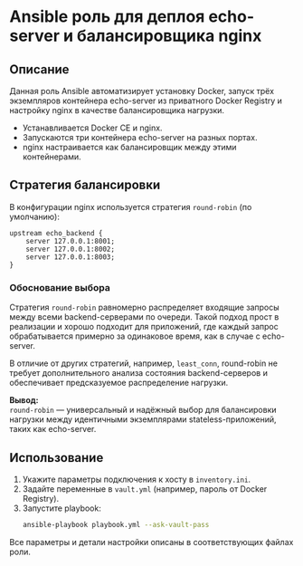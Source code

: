 # Ansible роль для деплоя echo-server и балансировщика nginx

## Описание

Данная роль Ansible автоматизирует установку Docker, запуск трёх экземпляров контейнера echo-server из приватного Docker Registry и настройку nginx в качестве балансировщика нагрузки.

- Устанавливается Docker CE и nginx.
- Запускаются три контейнера echo-server на разных портах.
- nginx настраивается как балансировщик между этими контейнерами.

## Стратегия балансировки

В конфигурации nginx используется стратегия `round-robin` (по умолчанию):

```nginx
upstream echo_backend {
    server 127.0.0.1:8001;
    server 127.0.0.1:8002;
    server 127.0.0.1:8003;
}
```

### Обоснование выбора

Стратегия `round-robin` равномерно распределяет входящие запросы между всеми backend-серверами по очереди. Такой подход прост в реализации и хорошо подходит для приложений, где каждый запрос обрабатывается примерно за одинаковое время, как в случае с echo-server.

В отличие от других стратегий, например, `least_conn`, round-robin не требует дополнительного анализа состояния backend-серверов и обеспечивает предсказуемое распределение нагрузки.

**Вывод:**  
`round-robin` — универсальный и надёжный выбор для балансировки нагрузки между идентичными экземплярами stateless-приложений, таких как echo-server.

## Использование

1. Укажите параметры подключения к хосту в `inventory.ini`.
2. Задайте переменные в `vault.yml` (например, пароль от Docker Registry).
3. Запустите playbook:
   ```bash
   ansible-playbook playbook.yml --ask-vault-pass 
   ```

Все параметры и детали настройки описаны в соответствующих файлах роли.
